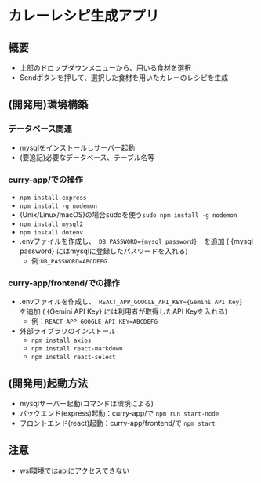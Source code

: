 # カレーレシピ生成アプリ
## 概要
- 上部のドロップダウンメニューから、用いる食材を選択
- Sendボタンを押して、選択した食材を用いたカレーのレシピを生成

## (開発用)環境構築
### データベース関連
- mysqlをインストールしサーバー起動
- (要追記)必要なデータベース、テーブル名等
### curry-app/での操作
- ```npm install express```
- ```npm install -g nodemon```
- (Unix/Linux/macOS)の場合sudoを使う```sudo npm install -g nodemon```
- ```npm install mysql2```
- ```npm install dotenv```
- .envファイルを作成し、　```DB_PASSWORD={mysql password}```　を追加 ( {mysql password} にはmysqlに登録したパスワードを入れる)
  - 例:```DB_PASSWORD=ABCDEFG```
### curry-app/frontend/での操作
- .envファイルを作成し、　```REACT_APP_GOOGLE_API_KEY={Gemini API Key}```　を追加 ( {Gemini API Key} には利用者が取得したAPI Keyを入れる)
  - 例：```REACT_APP_GOOGLE_API_KEY=ABCDEFG```
- 外部ライブラリのインストール
  - ```npm install axios```
  - ```npm install react-markdown```
  - ```npm install react-select```

## (開発用)起動方法
- mysqlサーバー起動(コマンドは環境による)
- バックエンド(express)起動：curry-app/で ```npm run start-node```
- フロントエンド(react)起動：curry-app/frontend/で ```npm start```

## 注意
- wsl環境ではapiにアクセスできない